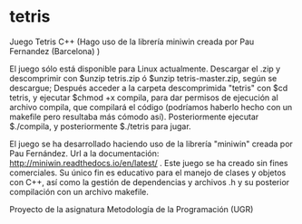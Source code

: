 # tetris
Juego Tetris C++ (Hago uso de la librería miniwin creada por Pau Fernandez (Barcelona) )

El juego sólo está disponible para Linux actualmente. Descargar el .zip y descomprimir con $unzip tetris.zip ó $unzip tetris-master.zip, según se descargue; 
Después acceder a la carpeta descomprimida "tetris" con $cd tetris, y ejecutar $chmod +x compila, para dar permisos de ejecución al archivo compila, que compilará el código (podríamos haberlo hecho con un makefile pero resultaba más cómodo así). Posteriormente ejecutar $./compila, y posteriormente $./tetris para jugar. 

El juego se ha desarrollado haciendo uso de la librería "miniwin" creada por Pau Fernández. Url a la documentación: http://miniwin.readthedocs.io/en/latest/ . Este juego se ha creado sin fines comerciales. Su único fin es educativo para el manejo de clases y objetos con C++, así como la gestión de dependencias y archivos .h y su posterior compilación con un archivo makefile. 

Proyecto de la asignatura Metodología de la Programación (UGR)
